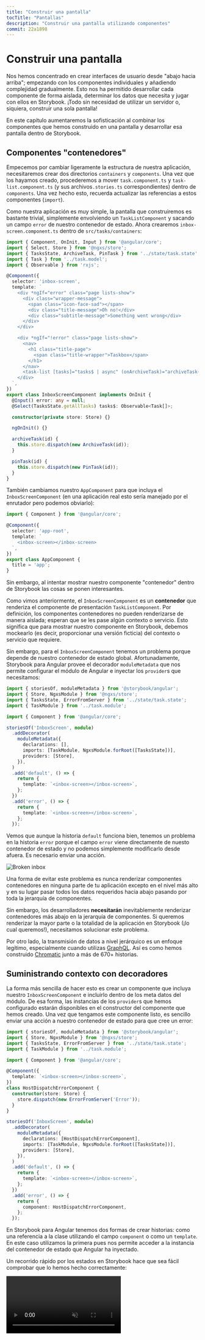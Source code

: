 ```yaml
---
title: "Construir una pantalla"
tocTitle: "Pantallas"
description: "Construir una pantalla utilizando componentes"
commit: 22a1898
---
```


# Construir una pantalla

Nos hemos concentrado en crear interfaces de usuario desde "abajo hacia arriba"; empezando con los componentes individuales y añadiendo complejidad gradualmente. Esto nos ha permitido desarrollar cada componente de forma aislada, determinar los datos que necesita y jugar con ellos en Storybook. ¡Todo sin necesidad de utilizar un servidor o, siquiera, construir una sola pantalla!

En este capítulo aumentaremos la sofisticación al combinar los componentes que hemos construido en una pantalla y desarrollar esa pantalla dentro de Storybook.

## Componentes "contenedores"

Empecemos por cambiar ligeramente la estructura de nuestra aplicación, necesitaremos crear dos directorios `containers` y `components`. Una vez que los hayamos creado, procederemos a mover `task.component.ts` y `task-list.component.ts` (y sus archivos`.stories.ts` correspondientes) dentro de `components`. Una vez hecho esto, recuerda actualizar las referencias a estos componentes (`import`).

Como nuestra aplicación es muy simple, la pantalla que construiremos es bastante trivial, simplemente envolviendo un `TaskListComponent` y sacando un campo `error` de nuestro contenedor de estado. Ahora crearemos `inbox-screen.component.ts` dentro de `src/tasks/containers`:

```typescript
import { Component, OnInit, Input } from '@angular/core';
import { Select, Store } from '@ngxs/store';
import { TasksState, ArchiveTask, PinTask } from '../state/task.state';
import { Task } from '../task.model';
import { Observable } from 'rxjs';

@Component({
  selector: 'inbox-screen',
  template: `
    <div *ngIf="error" class="page lists-show">
      <div class="wrapper-message">
        <span class="icon-face-sad"></span>
        <div class="title-message">Oh no!</div>
        <div class="subtitle-message">Something went wrong</div>
      </div>
    </div>

    <div *ngIf="!error" class="page lists-show">
      <nav>
        <h1 class="title-page">
          <span class="title-wrapper">Taskbox</span>
        </h1>
      </nav>
      <task-list [tasks]="tasks$ | async" (onArchiveTask)="archiveTask($event)" (onPinTask)="pinTask($event)"></task-list>
    </div>
  `,
})
export class InboxScreenComponent implements OnInit {
  @Input() error: any = null;
  @Select(TasksState.getAllTasks) tasks$: Observable<Task[]>;

  constructor(private store: Store) {}

  ngOnInit() {}

  archiveTask(id) {
    this.store.dispatch(new ArchiveTask(id));
  }

  pinTask(id) {
    this.store.dispatch(new PinTask(id));
  }
}
```

También cambiamos nuestro `AppComponent` para que incluya el `InboxScreenComponent` (en una aplicación real esto sería manejado por el enrutador pero podemos obviarlo):

```typescript
import { Component } from '@angular/core';

@Component({
  selector: 'app-root',
  template: `
    <inbox-screen></inbox-screen>
  `,
})
export class AppComponent {
  title = 'app';
}
```

Sin embargo, al intentar mostrar nuestro componente "contenedor" dentro de Storybook las cosas se ponen interesantes.

Como vimos anteriormente, el `InboxScreenComponent` es un **contenedor** que renderiza el componente de presentación `TaskListComponent`. Por definición, los componentes contenedores no pueden renderizarse de manera aislada; esperan que se les pase algún contexto o servicio. Esto significa que para mostrar nuestro componente en Storybook, debemos mockearlo (es decir, proporcionar una versión ficticia) del contexto o servicio que requiere.

Sin embargo, para el `InboxScreenComponent` tenemos un problema porque depende de nuestro contenedor de estado global. Afortunadamente, Storybook para Angular provee el decorador `moduleMetadata` que nos permite configurar el módulo de Angular e inyectar los `provider`s que necesitamos:

```typescript
import { storiesOf, moduleMetadata } from '@storybook/angular';
import { Store, NgxsModule } from '@ngxs/store';
import { TasksState, ErrorFromServer } from '../state/task.state';
import { TaskModule } from '../task.module';

import { Component } from '@angular/core';

storiesOf('InboxScreen', module)
  .addDecorator(
    moduleMetadata({
      declarations: [],
      imports: [TaskModule, NgxsModule.forRoot([TasksState])],
      providers: [Store],
    }),
  )
  .add('default', () => {
    return {
      template: `<inbox-screen></inbox-screen>`,
    };
  })
  .add('error', () => {
    return {
      template: `<inbox-screen></inbox-screen>`,
    };
  });
```

Vemos que aunque la historia `default` funciona bien, tenemos un problema en la historia `error` porque el campo `error` viene directamente de nuesto contenedor de estado y no podemos simplemente modificarlo desde afuera. Es necesario enviar una acción.

![Broken inbox](/broken-inboxscreen.png)

Una forma de evitar este problema es nunca renderizar componentes contenedores en ninguna parte de tu aplicación excepto en el nivel más alto y en su lugar pasar todos los datos requeridos hacia abajo pasando por toda la jerarquía de componentes.

Sin embargo, los desarrolladores **necesitarán** inevitablemente renderizar contenedores más abajo en la jerarquía de componentes. Si queremos renderizar la mayor parte o la totalidad de la aplicación en Storybook (¡lo cual queremos!), necesitamos solucionar este problema.

<div class="aside">
Por otro lado, la transmisión de datos a nivel jerárquico es un enfoque legítimo, especialmente cuando utilizas <a href="http://graphql.org/">GraphQL</a>. Así es como hemos construido <a href="https://chromaticqa.com">Chromatic</a> junto a más de 670+ historias.
</div>

## Suministrando contexto con decoradores

La forma más sencilla de hacer esto es crear un componente que incluya nuestro `InboxScreenComponent` e incluirlo dentro de los meta datos del módulo. De esa forma, las instancias de los `provider`s que hemos configurado estarán disponibles en el constructor del componente que hemos creado. Una vez que tengamos este componente listo, es sencillo enviar una acción a nuestro contenedor de estado para que cree un error:

```typescript
import { storiesOf, moduleMetadata } from '@storybook/angular';
import { Store, NgxsModule } from '@ngxs/store';
import { TasksState, ErrorFromServer } from '../state/task.state';
import { TaskModule } from '../task.module';

import { Component } from '@angular/core';

@Component({
  template: `<inbox-screen></inbox-screen>`,
})
class HostDispatchErrorComponent {
  constructor(store: Store) {
    store.dispatch(new ErrorFromServer('Error'));
  }
}

storiesOf('InboxScreen', module)
  .addDecorator(
    moduleMetadata({
      declarations: [HostDispatchErrorComponent],
      imports: [TaskModule, NgxsModule.forRoot([TasksState])],
      providers: [Store],
    }),
  )
  .add('default', () => {
    return {
      template: `<inbox-screen></inbox-screen>`,
    };
  })
  .add('error', () => {
    return {
      component: HostDispatchErrorComponent,
    };
  });
```

En Storybook para Angular tenemos dos formas de crear historias: como una referencia a la clase utilizando el campo `component` o como un `template`. En este caso utilizamos la primera pues nos permite acceder a la instancia del contenedor de estado que Angular ha inyectado.

Un recorrido rápido por los estados en Storybook hace que sea fácil comprobar que lo hemos hecho correctamente:

<video autoPlay muted playsInline loop >

  <source
    src="/finished-inboxscreen-states.mp4"
    type="video/mp4"
  />
</video>

## Desarrollo basado en componentes

Empezamos con un `TaskComponent`, progresando a un `TaskListComponent` y, finalmente, hemos construido una pantalla completa. Nuestro `InboxScreenComponent` contiene el resto de los componentes e incluye las historias correspondientes.

<video autoPlay muted playsInline loop style="width:480px; height:auto; margin: 0 auto;">
  <source
    src="/component-driven-development-optimized.mp4"
    type="video/mp4"
  />
</video>

[**El desarrollo basado en componentes**](https://blog.hichroma.com/component-driven-development-ce1109d56c8e) te permite expandir gradualmente la complejidad a medida que asciendes en la jerarquía de componentes. Entre los beneficios están un proceso de desarrollo más enfocado y una mayor cobertura de todas las posibles mutaciones de la interfaz de usuario. En resumen, la CDD te ayuda a construir interfaces de usuario de mayor calidad y complejidad.

Aún no hemos terminado, el trabajo no termina cuando se construye la interfaz de usuario. También tenemos que asegurarnos de que siga siendo funcionando a lo largo del tiempo.
